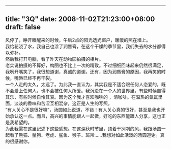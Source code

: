 
---
title: "3Q"
date: 2008-11-02T21:23:00+08:00
draft: false
---

风停了，睁开眼醒来的时候，午后2点的阳光透光窗户，暖暖的照在墙上。
<br>我给花浇了水，我自己也涂了润唇膏，在这个干燥的季节里，我们失去的水分都得以弥补。
<br>然后我打开电脑，看了昨天在动物园拍摄的相片。
<br>老实说拍摄的不算好，构图也不比上一次的精致。不过细细回味起来仍然很满足，我咧开嘴笑了，我很想道谢，真诚的道谢。还有，因为润唇膏的原因，我再笑的时候，嘴唇已经不再干裂。
<br>一个人走的太久，太远了。为此我一直认为，其实我是不适合跟任何人恋爱的，既不会爱上任何人，也不会被任何人所爱。我沉没在一个人的世界里，有些时候自得其乐，有些时候自怜其哀。因为这个我才喜欢咖啡的 ，清咖啡。在温热的氤氲里面，淡淡的香味和苦涩互相混杂，这正是人生的写照。
<br>“有人关心不是很好嘛”，汤圆如此说道，不错！有人关心真的很好，甚至是我也开始承认这一点。而且，高兴的事情能跟人一起做，好吃的东西能跟人分享，这也正是我希望的。
<br>为此我需在这里记述下这些感想。在这深秋时节里，顶着干冽冽的风，我跟汤圆一起看了熊猫、鬣狗、老虎、鲨鱼、猴子、斑羚……我想对如此活泼的汤圆道谢。真的很感谢你。
<br> 

